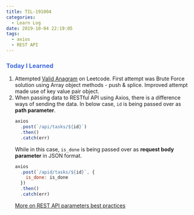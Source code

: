 ```yaml
---
title: TIL-191004
categories:
  - Learn Log
date: 2019-10-04 22:19:05
tags:
  - axios
  - REST API
---
```


### <span style="color:royalblue"> Today I Learned

<!-- more -->

1. Attempted [Valid Anagram](./valid-anagram) on Leetcode. First attempt was Brute Force solution using Array object methods - push & splice. Improved attempt made use of key value pair object.
2. When passing data to RESTful API using Axios, there is a difference ways of sending the data.
   In below case, `id` is being passed over as **path parameter**.
   ```javascript
   axios
     .post(`/api/tasks/${id}`)
     .then()
     .catch(err)
   ```
   While in this case, `is_done` is being passed over as **request body parameter** in JSON format.
   ```javascript
   axios
     .post(`/apid/tasks/${id}`, {
       is_done: is_done
     })
     .then()
     .catch(err)
   ```
   [More on REST API parameters best practices](https://stackoverflow.com/questions/4024271/rest-api-best-practices-where-to-put-parameters)
